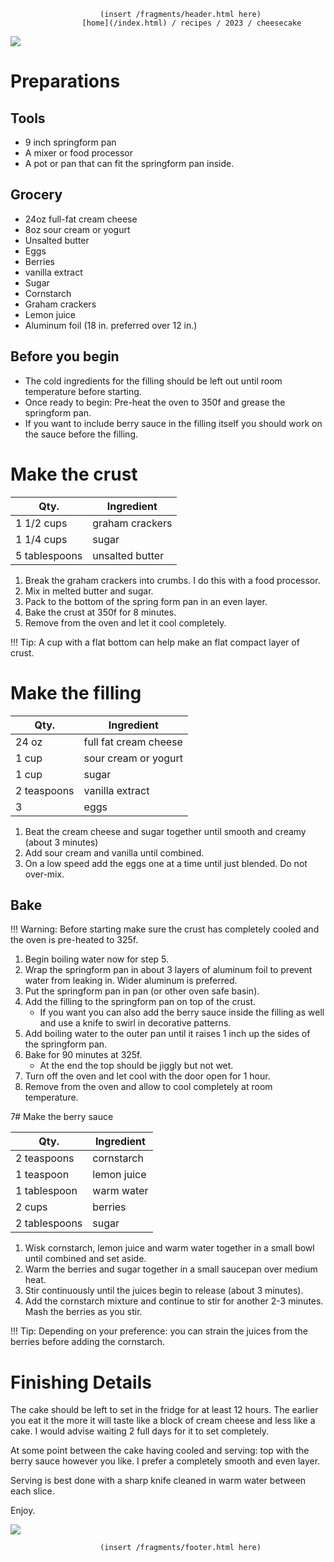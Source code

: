                         (insert /fragments/header.html here)
                    [home](/index.html) / recipes / 2023 / cheesecake
                                
                                
![](/data/site/recipes/2023/cheesecake/cheesecake_1.jpg)

# Preparations

## Tools
- 9 inch springform pan
- A mixer or food processor
- A pot or pan that can fit the springform pan inside.

## Grocery
- 24oz full-fat cream cheese
- 8oz sour cream or yogurt
- Unsalted butter
- Eggs
- Berries
- vanilla extract
- Sugar
- Cornstarch
- Graham crackers
- Lemon juice
- Aluminum foil (18 in. preferred over 12 in.)

## Before you begin
- The cold ingredients for the filling should be left out until room temperature before starting.
- Once ready to begin: Pre-heat the oven to 350f and grease the springform pan.
- If you want to include berry sauce in the filling itself you should work on the sauce before the filling.

# Make the crust

| Qty.                  | Ingredient             |
|-----------------------|------------------------|
| 1 1/2 cups            | graham crackers        |
| 1 1/4 cups            | sugar                  |
| 5 tablespoons         | unsalted butter        |

1. Break the graham crackers into crumbs. I do this with a food processor.
2. Mix in melted butter and sugar.
3. Pack to the bottom of the spring form pan in an even layer.
4. Bake the crust at 350f for 8 minutes.
5. Remove from the oven and let it cool completely.

!!! Tip:
    A cup with a flat bottom can help make an flat compact layer of crust.


# Make the filling

| Qty.                  | Ingredient             |
|-----------------------|------------------------|
| 24 oz                 | full fat cream cheese  |
| 1 cup                 | sour cream or yogurt   |
| 1 cup                 | sugar                  |
| 2 teaspoons           | vanilla extract        |
| 3                     | eggs                   |


1. Beat the cream cheese and sugar together until smooth and creamy (about 3 minutes)
2. Add sour cream and vanilla until combined.
3. On a low speed add the eggs one at a time until just blended. Do not over-mix.

## Bake

!!! Warning:
    Before starting make sure the crust has completely cooled and the oven is pre-heated to 325f.

1. Begin boiling water now for step 5.
2. Wrap the springform pan in about 3 layers of aluminum foil to prevent water from leaking in. Wider aluminum is preferred.
3. Put the springform pan in pan (or other oven safe basin).
4. Add the filling to the springform pan on top of the crust.
    - If you want you can also add the berry sauce inside the filling as well and use a knife to swirl in decorative patterns.
5. Add boiling water to the outer pan until it raises 1 inch up the sides of the springform pan.
6. Bake for 90 minutes at 325f.
    - At the end the top should be jiggly but not wet.
7. Turn off the oven and let cool with the door open for 1 hour.
8. Remove from the oven and allow to cool completely at room temperature.

7# Make the berry sauce

| Qty.                  | Ingredient             |
|-----------------------|------------------------|
| 2 teaspoons           | cornstarch             |
| 1 teaspoon            | lemon juice            |
| 1 tablespoon          | warm water             |
| 2 cups                | berries                |
| 2 tablespoons         | sugar                  |

1. Wisk cornstarch, lemon juice and warm water together in a small bowl until combined and set aside.
2. Warm the berries and sugar together in a small saucepan over medium heat.
3. Stir continuously until the juices begin to release (about 3 minutes).
4. Add the cornstarch mixture and continue to stir for another 2-3 minutes. Mash the berries as you stir.

!!! Tip:
    Depending on your preference: you can strain the juices from the berries before adding the cornstarch.
    
# Finishing Details

The cake should be left to set in the fridge for at least 12 hours. The earlier you eat it the more it will taste like a block of cream cheese and less like a cake. I would advise waiting 2 full days for it to set completely.

At some point between the cake having cooled and serving: top with the berry sauce however you like. I prefer a completely smooth and even layer.

Serving is best done with a sharp knife cleaned in warm water between each slice.

Enjoy.

![](../../data/site/recipes/2023/cheesecake/cheesecake_2.jpg)

                        (insert /fragments/footer.html here)